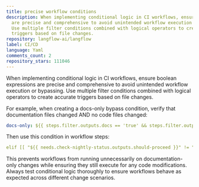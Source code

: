 ```yaml
---
title: precise workflow conditions
description: When implementing conditional logic in CI workflows, ensure boolean expressions
  are precise and comprehensive to avoid unintended workflow execution or bypassing.
  Use multiple filter conditions combined with logical operators to create accurate
  triggers based on file changes.
repository: langflow-ai/langflow
label: CI/CD
language: Yaml
comments_count: 2
repository_stars: 111046
---
```


When implementing conditional logic in CI workflows, ensure boolean expressions are precise and comprehensive to avoid unintended workflow execution or bypassing. Use multiple filter conditions combined with logical operators to create accurate triggers based on file changes.

For example, when creating a docs-only bypass condition, verify that documentation files changed AND no code files changed:

```yaml
docs-only: ${{ steps.filter.outputs.docs == 'true' && steps.filter.outputs.python != 'true' && steps.filter.outputs.frontend != 'true' }}
```

Then use this condition in workflow steps:
```yaml
elif [[ "${{ needs.check-nightly-status.outputs.should-proceed }}" != "true" && "${{ github.event_name }}" != "workflow_dispatch" && "$DOCS_ONLY" != "true" ]]; then
```

This prevents workflows from running unnecessarily on documentation-only changes while ensuring they still execute for any code modifications. Always test conditional logic thoroughly to ensure workflows behave as expected across different change scenarios.